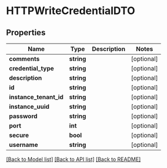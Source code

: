 # HTTPWriteCredentialDTO

## Properties
Name | Type | Description | Notes
------------ | ------------- | ------------- | -------------
**comments** | **string** |  | [optional] 
**credential_type** | **string** |  | [optional] 
**description** | **string** |  | [optional] 
**id** | **string** |  | [optional] 
**instance_tenant_id** | **string** |  | [optional] 
**instance_uuid** | **string** |  | [optional] 
**password** | **string** |  | [optional] 
**port** | **int** |  | [optional] 
**secure** | **bool** |  | [optional] 
**username** | **string** |  | [optional] 

[[Back to Model list]](../README.md#documentation-for-models) [[Back to API list]](../README.md#documentation-for-api-endpoints) [[Back to README]](../README.md)


